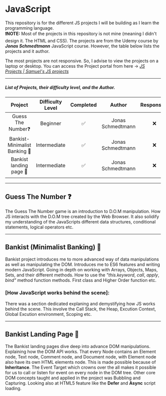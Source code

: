 # JavaScript
This repository is for the different JS projects I will be building as I learn the programming language.  
**❗️NOTE:** Most of the projects in this repository is not mine (meaning I didn't design it. The HTML and CSS). The projects are from the Udemy course by  *__Jonas Schmedtmann__* JavaScript course. However, the table below lists the projects and it author.  

The most projects are not responsive. So, I advise to view the projects on a laptop or desktop. You can access the Project portal from here -> _[JS Projects | Samuel's JS projects](https://koigor97.github.io/JS/)_

___

##### List of Projects, their difficulty level, and the Author.
|      Project      | Difficulty Level | Completed | Author | Responsive |
|:-----------------:|:----------------:|:---------:|:-------:|:------------:|
|   G‍uess The Number❓    |     Beginner     |     ✅     | Jonas Schmedtmann | ❌ |
|  Bankist-Minimalist Banking 💸  |   Intermediate   |     ✅     | Jonas Schmedtmann | ❌ |
|   Bankist landing page 💸 |   Intermediate   |     ✅     | Jonas Schmedtmann | ❌ |
|                   |                  |           |

___

## Guess The Number ❓
The Guess The Number game is an introduction to D.O.M manipulation. How JS interacts with the D.O.M tree created by the Web Browser. It also solidify my understanding of the JavaScripts different data structures, conditional statements, logical operators etc.

___

## Bankist (Minimalist Banking) 💸
Bankist project introduces me to more advanced way of data manipulations as well as manipulating the DOM. Introduces me to ES6 features and writing modern JavaScript. Going in depth on working with Arrays, Objects, Maps, Sets, and their different methods. How to use the _"this.keyword_,  _call_, _apply_, _bind"_ method function methods. First class and Higher Order function etc.  

### [How JavaScript works behind the scene]:
There was a section dedicated explaning and demystifying how JS works behind the scene. This involve the Call Stack, the Heap, Excution Context, Global Excution environment, Scoping etc.

___
## Bankist Landing Page 💸
The Bankist landing pages dive deep into advance DOM manipulations. Explaining how the DOM API works. That every Node contains an Element node, Text node, Comment node, and Document node, with Element node also have its own HTML elements node. This is made possible because of **Inheritance**. The Event Target which crowns over the all makes it possible for us to call or listen for event on every node in the DOM tree. Other core DOM concepts taught and applied in the project was Bubbling and Capturing. Looking also at HTML5 feature like the **Defer** and **Async** script loading.
